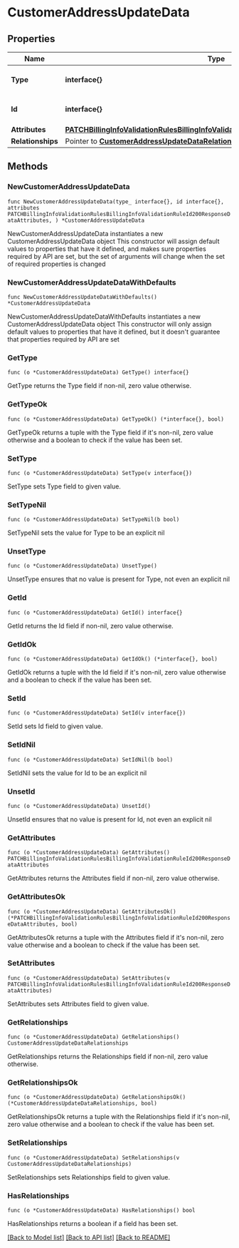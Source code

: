# CustomerAddressUpdateData

## Properties

Name | Type | Description | Notes
------------ | ------------- | ------------- | -------------
**Type** | **interface{}** | The resource&#39;s type | 
**Id** | **interface{}** | The resource&#39;s id | 
**Attributes** | [**PATCHBillingInfoValidationRulesBillingInfoValidationRuleId200ResponseDataAttributes**](PATCHBillingInfoValidationRulesBillingInfoValidationRuleId200ResponseDataAttributes.md) |  | 
**Relationships** | Pointer to [**CustomerAddressUpdateDataRelationships**](CustomerAddressUpdateDataRelationships.md) |  | [optional] 

## Methods

### NewCustomerAddressUpdateData

`func NewCustomerAddressUpdateData(type_ interface{}, id interface{}, attributes PATCHBillingInfoValidationRulesBillingInfoValidationRuleId200ResponseDataAttributes, ) *CustomerAddressUpdateData`

NewCustomerAddressUpdateData instantiates a new CustomerAddressUpdateData object
This constructor will assign default values to properties that have it defined,
and makes sure properties required by API are set, but the set of arguments
will change when the set of required properties is changed

### NewCustomerAddressUpdateDataWithDefaults

`func NewCustomerAddressUpdateDataWithDefaults() *CustomerAddressUpdateData`

NewCustomerAddressUpdateDataWithDefaults instantiates a new CustomerAddressUpdateData object
This constructor will only assign default values to properties that have it defined,
but it doesn't guarantee that properties required by API are set

### GetType

`func (o *CustomerAddressUpdateData) GetType() interface{}`

GetType returns the Type field if non-nil, zero value otherwise.

### GetTypeOk

`func (o *CustomerAddressUpdateData) GetTypeOk() (*interface{}, bool)`

GetTypeOk returns a tuple with the Type field if it's non-nil, zero value otherwise
and a boolean to check if the value has been set.

### SetType

`func (o *CustomerAddressUpdateData) SetType(v interface{})`

SetType sets Type field to given value.


### SetTypeNil

`func (o *CustomerAddressUpdateData) SetTypeNil(b bool)`

 SetTypeNil sets the value for Type to be an explicit nil

### UnsetType
`func (o *CustomerAddressUpdateData) UnsetType()`

UnsetType ensures that no value is present for Type, not even an explicit nil
### GetId

`func (o *CustomerAddressUpdateData) GetId() interface{}`

GetId returns the Id field if non-nil, zero value otherwise.

### GetIdOk

`func (o *CustomerAddressUpdateData) GetIdOk() (*interface{}, bool)`

GetIdOk returns a tuple with the Id field if it's non-nil, zero value otherwise
and a boolean to check if the value has been set.

### SetId

`func (o *CustomerAddressUpdateData) SetId(v interface{})`

SetId sets Id field to given value.


### SetIdNil

`func (o *CustomerAddressUpdateData) SetIdNil(b bool)`

 SetIdNil sets the value for Id to be an explicit nil

### UnsetId
`func (o *CustomerAddressUpdateData) UnsetId()`

UnsetId ensures that no value is present for Id, not even an explicit nil
### GetAttributes

`func (o *CustomerAddressUpdateData) GetAttributes() PATCHBillingInfoValidationRulesBillingInfoValidationRuleId200ResponseDataAttributes`

GetAttributes returns the Attributes field if non-nil, zero value otherwise.

### GetAttributesOk

`func (o *CustomerAddressUpdateData) GetAttributesOk() (*PATCHBillingInfoValidationRulesBillingInfoValidationRuleId200ResponseDataAttributes, bool)`

GetAttributesOk returns a tuple with the Attributes field if it's non-nil, zero value otherwise
and a boolean to check if the value has been set.

### SetAttributes

`func (o *CustomerAddressUpdateData) SetAttributes(v PATCHBillingInfoValidationRulesBillingInfoValidationRuleId200ResponseDataAttributes)`

SetAttributes sets Attributes field to given value.


### GetRelationships

`func (o *CustomerAddressUpdateData) GetRelationships() CustomerAddressUpdateDataRelationships`

GetRelationships returns the Relationships field if non-nil, zero value otherwise.

### GetRelationshipsOk

`func (o *CustomerAddressUpdateData) GetRelationshipsOk() (*CustomerAddressUpdateDataRelationships, bool)`

GetRelationshipsOk returns a tuple with the Relationships field if it's non-nil, zero value otherwise
and a boolean to check if the value has been set.

### SetRelationships

`func (o *CustomerAddressUpdateData) SetRelationships(v CustomerAddressUpdateDataRelationships)`

SetRelationships sets Relationships field to given value.

### HasRelationships

`func (o *CustomerAddressUpdateData) HasRelationships() bool`

HasRelationships returns a boolean if a field has been set.


[[Back to Model list]](../README.md#documentation-for-models) [[Back to API list]](../README.md#documentation-for-api-endpoints) [[Back to README]](../README.md)


